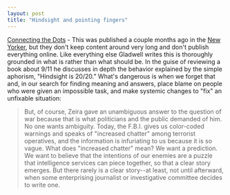 ```yaml
---
layout: post
title: "Hindsight and pointing fingers"
---
```




<a href="http://www.gladwell.com/2003/2003_03_10_a_dots.html">Connecting the Dots</a> - This was published a couple months ago in the <a href="http://www.newyorker.com/">New Yorker</a>, but they don't keep content around very long and don't publish everything online. Like everything else Gladwell writes this is thoroughly grounded in what is rather than what should be. In the guise of reviewing a book about 9/11 he discusses in depth the behavior explained by the simple aphorism, "Hindsight is 20/20." What's dangerous is when we forget that and, in our search for finding meaning and answers, place blame on people who were given an impossible task, and make systemic changes to "fix" an unfixable situation:

<blockquote>But, of course, Zeira gave an unambiguous answer to the question of war because that is what politicians and the public demanded of him. No one wants ambiguity. Today, the F.B.I. gives us color-coded warnings and speaks of "increased chatter" among terrorist operatives, and the information is infuriating to us because it is so vague. What does "increased chatter" mean? We want a prediction. We want to believe that the intentions of our enemies are a puzzle that intelligence services can piece together, so that a clear story emerges. But there rarely is a clear story--at least, not until afterward, when some enterprising journalist or investigative committee decides to write one.</blockquote>


